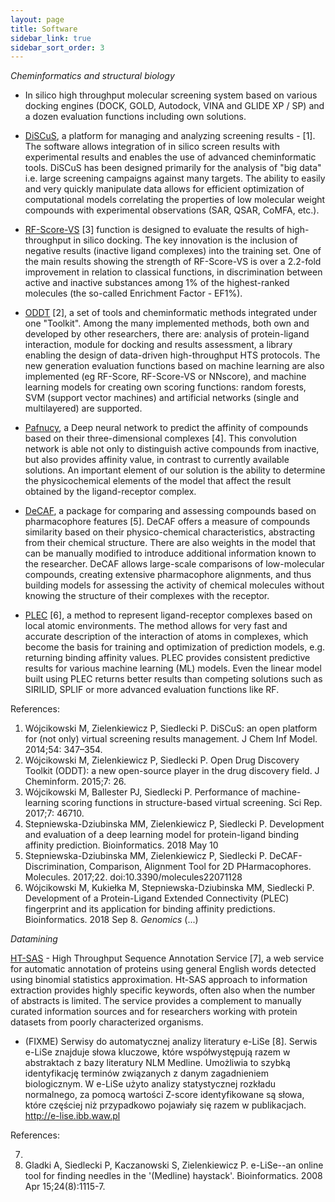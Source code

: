 ```yaml
---
layout: page
title: Software
sidebar_link: true
sidebar_sort_order: 3
---
```

*Cheminformatics and structural biology*
- In silico high throughput molecular screening system based on various docking engines (DOCK, GOLD, Autodock, VINA and GLIDE XP / SP) and a dozen evaluation functions including own solutions.

- [DiSCuS](https://github.com/mwojcikowski/discus), a platform for managing and analyzing screening results - [1]. The software allows integration of in silico screen results with experimental results and enables the use of advanced cheminformatic tools. DiSCuS has been designed primarily for the analysis of "big data" i.e. large screening campaigns against many targets. The ability to easily and very quickly manipulate data allows for efficient optimization of computational models correlating the properties of low molecular weight compounds with experimental observations (SAR, QSAR, CoMFA, etc.).

- [RF-Score-VS](https://github.com/oddt/rfscorevs_binary) [3] function is designed to evaluate the results of high-throughput in silico docking. The key innovation is the inclusion of negative results (inactive ligand complexes) into the training set. One of the main results showing the strength of RF-Score-VS is over a 2.2-fold improvement in relation to classical functions, in discrimination between active and inactive substances among 1% of the highest-ranked molecules (the so-called Enrichment Factor - EF1%).

- [ODDT](https://github.com/oddt/oddt) [2], a set of tools and cheminformatic methods integrated under one "Toolkit". Among the many implemented methods, both own and developed by other researchers, there are: analysis of protein-ligand interaction, module for docking and results assessment, a library enabling the design of data-driven high-throughput HTS protocols. The new generation evaluation functions based on machine learning are also implemented (eg RF-Score, RF-Score-VS or NNscore), and machine learning models for creating own scoring functions: random forests, SVM (support vector machines) and artificial networks (single and multilayered) are supported.

- [Pafnucy](https://gitlab.com/cheminfIBB/pafnucy), a Deep neural network to predict the affinity of compounds based on their three-dimensional complexes [4]. This convolution network is able not only to distinguish active compounds from inactive, but also provides affinity value, in contrast to currently available solutions. An important element of our solution is the ability to determine the physicochemical elements of the model that affect the result obtained by the ligand-receptor complex.

- [DeCAF](https://bitbucket.org/marta-sd/decaf.git), a package for comparing and assessing compounds based on pharmacophore features [5]. DeCAF offers a measure of compounds similarity based on their physico-chemical characteristics, abstracting from their chemical structure. There are also weights in the model that can be manually modified to introduce additional information known to the researcher. DeCAF allows large-scale comparisons of low-molecular compounds, creating extensive pharmacophore alignments, and thus building models for assessing the activity of chemical molecules without knowing the structure of their complexes with the receptor.

- [PLEC](https://github.com/oddt/notebooks/blob/master/PLEC_fingerprints.ipynb) [6], a method to represent ligand-receptor complexes based on local atomic environments. The method allows for very fast and accurate description of the interaction of atoms in complexes, which become the basis for training and optimization of prediction models, e.g. returning binding affinity values. PLEC provides consistent predictive results for various machine learning (ML) models. Even the linear model built using PLEC returns better results than competing solutions such as SIRILID, SPLIF or more advanced evaluation functions like RF.

References:
1. 	Wójcikowski M, Zielenkiewicz P, Siedlecki P. DiSCuS: an open platform for (not only) virtual screening results management. J Chem Inf Model. 2014;54: 347–354.
2. 	Wójcikowski M, Zielenkiewicz P, Siedlecki P. Open Drug Discovery Toolkit (ODDT): a new open-source player in the drug discovery field. J Cheminform. 2015;7: 26.
3. 	Wójcikowski M, Ballester PJ, Siedlecki P. Performance of machine-learning scoring functions in structure-based virtual screening. Sci Rep. 2017;7: 46710.
4. 	Stepniewska-Dziubinska MM, Zielenkiewicz P, Siedlecki P. Development and evaluation of a deep learning model for protein-ligand binding affinity prediction. Bioinformatics. 2018 May 10
5. 	Stepniewska-Dziubinska MM, Zielenkiewicz P, Siedlecki P. DeCAF-Discrimination, Comparison, Alignment Tool for 2D PHarmacophores. Molecules. 2017;22. doi:10.3390/molecules22071128
6. 	Wójcikowski M, Kukiełka M, Stepniewska-Dziubinska MM, Siedlecki P. Development of a Protein-Ligand Extended Connectivity (PLEC) fingerprint and its application for binding affinity predictions. Bioinformatics. 2018 Sep 8.
*Genomics*
(...)

*Datamining*

[HT-SAS](http://htsas.ibb.waw.pl) - High Throughput Sequence Annotation Service [7], a web service for automatic annotation of proteins using general English words detected using binomial statistics approximation. Ht-SAS approach to information extraction provides highly specific keywords, often also when the number of abstracts is limited. The service provides a complement to manually curated information sources and for researchers working with protein datasets from poorly characterized organisms.

* (FIXME) Serwisy do automatycznej analizy literatury e-LiSe [8]. Serwis e-LiSe znajduje słowa kluczowe, które współwystępują razem w abstraktach z bazy literatury NLM Medline. Umożliwia to szybką identyfikację terminów związanych z danym zagadnieniem biologicznym. W e-LiSe użyto analizy statystycznej rozkładu normalnego, za pomocą wartości Z-score identyfikowane są słowa, które częściej niż przypadkowo pojawiały się razem w publikacjach. http://e-lise.ibb.waw.pl


References:

7. 
8. Gladki A, Siedlecki P, Kaczanowski S, Zielenkiewicz P. e-LiSe--an online tool
for finding needles in the '(Medline) haystack'. Bioinformatics. 2008 Apr
15;24(8):1115-7.
